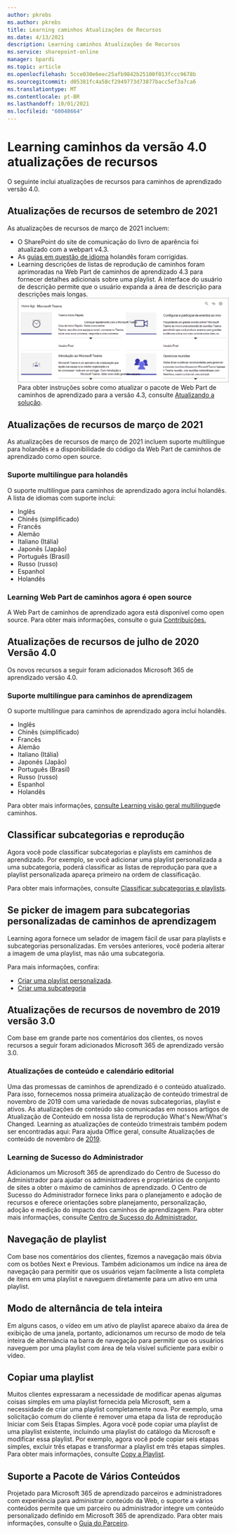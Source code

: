 ```yaml
---
author: pkrebs
ms.author: pkrebs
title: Learning caminhos Atualizações de Recursos
ms.date: 4/13/2021
description: Learning caminhos Atualizações de Recursos
ms.service: sharepoint-online
manager: bpardi
ms.topic: article
ms.openlocfilehash: 5cce030e6eec25afb9842b25100f013fccc9678b
ms.sourcegitcommit: d05381fc4a58cf2949773d73877bacc5ef3a7ca6
ms.translationtype: MT
ms.contentlocale: pt-BR
ms.lasthandoff: 10/01/2021
ms.locfileid: "60048664"
---
```

# <a name="learning-pathways-version-40-feature-updates"></a>Learning caminhos da versão 4.0 atualizações de recursos

O seguinte inclui atualizações de recursos para caminhos de aprendizado versão 4.0.  

## <a name="september-2021-feature-updates"></a>Atualizações de recursos de setembro de 2021

As atualizações de recursos de março de 2021 incluem:

- O SharePoint do site de comunicação do livro de aparência foi atualizado com a webpart v4.3.
- As [guias em questão de idioma](https://github.com/pnp/custom-learning-office-365/issues/566) holandês foram corrigidas.
- Learning descrições de listas de reprodução de caminhos foram aprimoradas na Web Part de caminhos de aprendizado 4.3 para fornecer detalhes adicionais sobre uma playlist. A interface do usuário de descrição permite que o usuário expanda a área de descrição para descrições mais longas.
![Captura de tela de descrições de playlist mais longas.](media/enhanced-descriptions.png "Descrições aprimoradas")
Para obter instruções sobre como atualizar o pacote de Web Part de caminhos de aprendizado para a versão 4.3, consulte [Atualizando a solução](https://github.com/pnp/custom-learning-office-365#updating-the-solution).

## <a name="march-2021-feature-updates"></a>Atualizações de recursos de março de 2021

As atualizações de recursos de março de 2021 incluem suporte multilíngue para holandês e a disponibilidade do código da Web Part de caminhos de aprendizado como open source.

### <a name="multilingual-support-for-dutch"></a>Suporte multilíngue para holandês

O suporte multilíngue para caminhos de aprendizado agora inclui holandês. A lista de idiomas com suporte inclui:

- Inglês   
- Chinês (simplificado)
- Francês
- Alemão
- Italiano (Itália)
- Japonês (Japão)
- Português (Brasil)
- Russo (russo)
- Espanhol
- Holandês

### <a name="learning-pathways-web-part-is-now-open-source"></a>Learning Web Part de caminhos agora é open source

A Web Part de caminhos de aprendizado agora está disponível como open source. Para obter mais informações, consulte o guia [Contribuições.](https://github.com/pnp/custom-learning-office-365#contributions)

## <a name="july-2020-version-40-feature-updates"></a>Atualizações de recursos de julho de 2020 Versão 4.0

Os novos recursos a seguir foram adicionados Microsoft 365 de aprendizado versão 4.0.

### <a name="multilingual-support-for-learning-pathways"></a>Suporte multilíngue para caminhos de aprendizagem

O suporte multilíngue para caminhos de aprendizado agora inclui holandês.

- Inglês   
- Chinês (simplificado)
- Francês
- Alemão
- Italiano (Itália)
- Japonês (Japão)
- Português (Brasil)
- Russo (russo)
- Espanhol
- Holandês

Para obter mais informações, [consulte Learning visão geral multilíngue](custom_overview.md)de caminhos.

## <a name="sort-subcategories-and-playlists"></a>Classificar subcategorias e reprodução

Agora você pode classificar subcategorias e playlists em caminhos de aprendizado. Por exemplo, se você adicionar uma playlist personalizada a uma subcategoria, poderá classificar as listas de reprodução para que a playlist personalizada apareça primeiro na ordem de classificação.

Para obter mais informações, consulte [Classificar subcategorias e playlists](custom_sortsubplay.md).

## <a name="image-picker-for-learning-pathways-custom-subcategories"></a>Se picker de imagem para subcategorias personalizadas de caminhos de aprendizagem

Learning agora fornece um selador de imagem fácil de usar para playlists e subcategorias personalizadas.  Em versões anteriores, você poderia alterar a imagem de uma playlist, mas não uma subcategoria.  

Para mais informações, confira:

- [Criar uma playlist personalizada](custom_createnewplaylist.md).
- [Criar uma subcategoria](custom_createnewcat.md)

## <a name="november-2019-version-30-feature-updates"></a>Atualizações de recursos de novembro de 2019 versão 3.0

Com base em grande parte nos comentários dos clientes, os novos recursos a seguir foram adicionados Microsoft 365 de aprendizado versão 3.0.

### <a name="content-updates-and-editorial-calendar"></a>Atualizações de conteúdo e calendário editorial

Uma das promessas de caminhos de aprendizado é o conteúdo atualizado. Para isso, fornecemos nossa primeira atualização de conteúdo trimestral de novembro de 2019 com uma variedade de novas subcategorias, playlist e ativos. As atualizações de conteúdo são comunicadas em nossos artigos de Atualização de Conteúdo em nossa lista de reprodução What's New/What's Changed. Learning as atualizações de conteúdo trimestrais também podem ser encontradas aqui: Para ajuda Office geral, consulte Atualizações de conteúdo de novembro de [2019](custom_contentupdates.md).

### <a name="learning-pathways-admin-success-center"></a>Learning de Sucesso do Administrador

Adicionamos um Microsoft 365 de aprendizado do Centro de Sucesso do Administrador para ajudar os administradores e proprietários de conjunto de sites a obter o máximo de caminhos de aprendizado. O Centro de Sucesso do Administrador fornece links para o planejamento e adoção de recursos e oferece orientações sobre planejamento, personalização, adoção e medição do impacto dos caminhos de aprendizagem. Para obter mais informações, consulte [Centro de Sucesso do Administrador.](custom_successcenter.md)

## <a name="playlist-navigation"></a>Navegação de playlist

Com base nos comentários dos clientes, fizemos a navegação mais óbvia com os botões Next e Previous. Também adicionamos um índice na área de navegação para permitir que os usuários vejam facilmente a lista completa de itens em uma playlist e naveguem diretamente para um ativo em uma playlist.

## <a name="toggle-full-screen-mode"></a>Modo de alternância de tela inteira

Em alguns casos, o vídeo em um ativo de playlist aparece abaixo da área de exibição de uma janela, portanto, adicionamos um recurso de modo de tela inteira de alternância na barra de navegação para permitir que os usuários naveguem por uma playlist com área de tela visível suficiente para exibir o vídeo.

## <a name="copy-a-playlist"></a>Copiar uma playlist

Muitos clientes expressaram a necessidade de modificar apenas algumas coisas simples em uma playlist fornecida pela Microsoft, sem a necessidade de criar uma playlist completamente nova. Por exemplo, uma solicitação comum do cliente é remover uma etapa da lista de reprodução Iniciar com Seis Etapas Simples. Agora você pode copiar uma playlist de uma playlist existente, incluindo uma playlist do catálogo da Microsoft e modificar essa playlist. Por exemplo, agora você pode copiar seis etapas simples, excluir três etapas e transformar a playlist em três etapas simples. Para obter mais informações, consulte [Copy a Playlist](custom_copyplaylist.md).

## <a name="multi-content-pack-support"></a>Suporte a Pacote de Vários Conteúdos

Projetado para Microsoft 365 de aprendizado parceiros e administradores com experiência para administrar conteúdo da Web, o suporte a vários conteúdos permite que um parceiro ou administrador integre um conteúdo personalizado definido em Microsoft 365 de aprendizado. Para obter mais informações, consulte o [Guia do Parceiro](custom_partnerguide.md).
